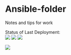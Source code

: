 # Ansible-folder
Notes and tips for work


Status of Last Deployment:
<br>
<img src="https://github.com/extsand/Ansible-folder/workflows/to_arm_servers/badge.svg?branch=master"> 
<img src="https://github.com/extsand/Ansible-folder/.github/workflows/to_arm_servers/badge.svg?branch=master">
<img src="https://github.com/extsand/Ansible-folder/workflows/CI/badge.svg?branch=master"><br>

<img src="https://github.com/adv4000/github-actions-part-1-basics/workflows/My-GitHubActions-Basics/badge.svg?branch=master"><br>

